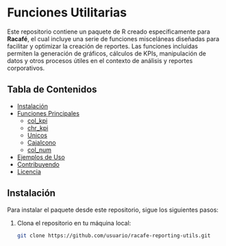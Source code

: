 # Funciones Utilitarias

Este repositorio contiene un paquete de R creado específicamente para **Racafé**, el cual incluye una serie de funciones misceláneas diseñadas para facilitar y optimizar la creación de reportes. Las funciones incluidas permiten la generación de gráficos, cálculos de KPIs, manipulación de datos y otros procesos útiles en el contexto de análisis y reportes corporativos.

## Tabla de Contenidos

- [Instalación](#instalación)
- [Funciones Principales](#funciones-principales)
  - [col_kpi](#col_kpi)
  - [chr_kpi](#chr_kpi)
  - [Unicos](#unicos)
  - [CajaIcono](#cajaicono)
  - [col_num](#col_num)
- [Ejemplos de Uso](#ejemplos-de-uso)
- [Contribuyendo](#contribuyendo)
- [Licencia](#licencia)

## Instalación

Para instalar el paquete desde este repositorio, sigue los siguientes pasos:

1. Clona el repositorio en tu máquina local:

   ```bash
   git clone https://github.com/usuario/racafe-reporting-utils.git
